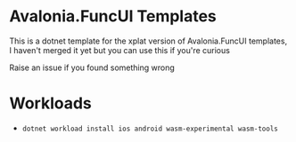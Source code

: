 # Avalonia.FuncUI Templates

This is a dotnet template for the xplat version of Avalonia.FuncUI templates, I haven't merged it yet but you can use this if you're curious

Raise an issue if you found something wrong

# Workloads

- `dotnet workload install ios android wasm-experimental wasm-tools`
